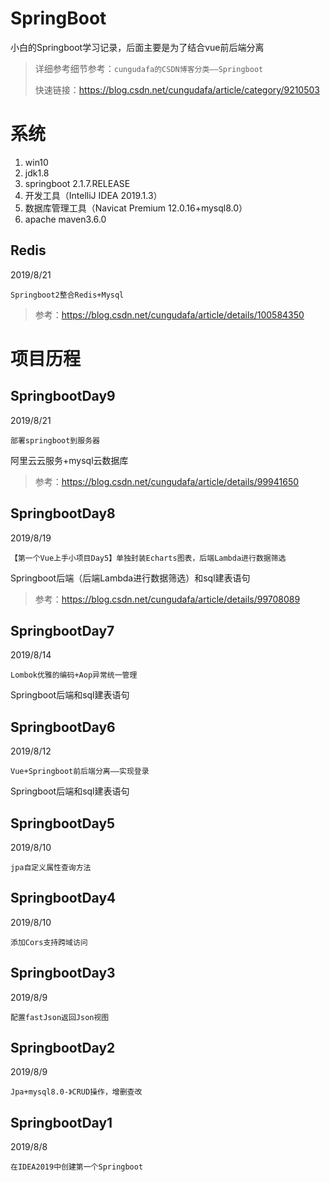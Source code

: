 ﻿# SpringBoot
小白的Springboot学习记录，后面主要是为了结合vue前后端分离

>详细参考细节参考：`cungudafa的CSDN博客分类——Springboot`
>
>快速链接：https://blog.csdn.net/cungudafa/article/category/9210503

# 系统

1. win10
2. jdk1.8
3. springboot 2.1.7.RELEASE
4. 开发工具（IntelliJ IDEA 2019.1.3）
5. 数据库管理工具（Navicat Premium 12.0.16+mysql8.0）
6. apache maven3.6.0


## Redis

2019/8/21

`Springboot2整合Redis+Mysql`


>参考：https://blog.csdn.net/cungudafa/article/details/100584350


# 项目历程

## SpringbootDay9

2019/8/21

`部署springboot到服务器`

阿里云云服务+mysql云数据库

>参考：https://blog.csdn.net/cungudafa/article/details/99941650

## SpringbootDay8

2019/8/19

`【第一个Vue上手小项目Day5】单独封装Echarts图表，后端Lambda进行数据筛选`

Springboot后端（后端Lambda进行数据筛选）和sql建表语句

>参考：https://blog.csdn.net/cungudafa/article/details/99708089

## SpringbootDay7

2019/8/14

`Lombok优雅的编码+Aop异常统一管理`

Springboot后端和sql建表语句


## SpringbootDay6

2019/8/12

`Vue+Springboot前后端分离——实现登录`

Springboot后端和sql建表语句



## SpringbootDay5

2019/8/10

`jpa自定义属性查询方法`


## SpringbootDay4

2019/8/10

`添加Cors支持跨域访问`


## SpringbootDay3

2019/8/9

`配置fastJson返回Json视图`

## SpringbootDay2

2019/8/9

`Jpa+mysql8.0-》CRUD操作，增删查改`

## SpringbootDay1

2019/8/8

`在IDEA2019中创建第一个Springboot`
